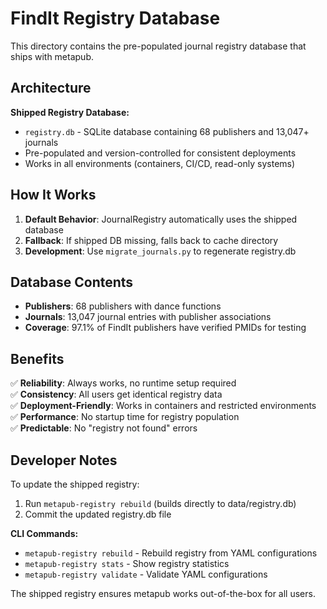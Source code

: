 # FindIt Registry Database

This directory contains the pre-populated journal registry database that ships with metapub.

## Architecture

**Shipped Registry Database:**
- `registry.db` - SQLite database containing 68 publishers and 13,047+ journals
- Pre-populated and version-controlled for consistent deployments
- Works in all environments (containers, CI/CD, read-only systems)

## How It Works

1. **Default Behavior**: JournalRegistry automatically uses the shipped database
2. **Fallback**: If shipped DB missing, falls back to cache directory  
3. **Development**: Use `migrate_journals.py` to regenerate registry.db

## Database Contents

- **Publishers**: 68 publishers with dance functions
- **Journals**: 13,047 journal entries with publisher associations  
- **Coverage**: 97.1% of FindIt publishers have verified PMIDs for testing

## Benefits

✅ **Reliability**: Always works, no runtime setup required  
✅ **Consistency**: All users get identical registry data  
✅ **Deployment-Friendly**: Works in containers and restricted environments  
✅ **Performance**: No startup time for registry population  
✅ **Predictable**: No "registry not found" errors  

## Developer Notes

To update the shipped registry:
1. Run `metapub-registry rebuild` (builds directly to data/registry.db)
2. Commit the updated registry.db file

**CLI Commands:**
- `metapub-registry rebuild` - Rebuild registry from YAML configurations
- `metapub-registry stats` - Show registry statistics  
- `metapub-registry validate` - Validate YAML configurations

The shipped registry ensures metapub works out-of-the-box for all users.